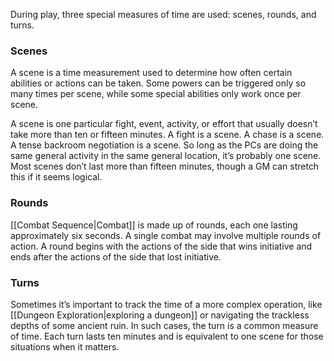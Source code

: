 During play, three special measures of time are used: scenes, rounds, and turns.
### Scenes
A scene is a time measurement used to determine how often certain abilities or actions can be taken. Some powers can be triggered only so many times per scene, while some special abilities only work once per scene. 

A scene is one particular fight, event, activity, or effort that usually doesn’t take more than ten or fifteen minutes. A fight is a scene. A chase is a scene. A tense backroom negotiation is a scene. So long as the PCs are doing the same general activity in the same general location, it’s probably one scene. Most scenes don’t last more than fifteen minutes, though a GM can stretch this if it seems logical.
### Rounds
[[Combat Sequence|Combat]] is made up of rounds, each one lasting approximately six seconds. A single combat may involve multiple rounds of action. A round begins with the actions of the side that wins initiative and ends after the actions of the side that lost initiative.
### Turns
Sometimes it’s important to track the time of a more complex operation, like [[Dungeon Exploration|exploring a dungeon]] or navigating the trackless depths of some ancient ruin. In such cases, the turn is a common measure of time. Each turn lasts ten minutes and is equivalent to one scene for those situations when it matters.